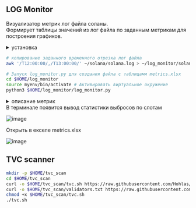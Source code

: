 ## LOG Monitor
Визуализатор метрик лог файла соланы.   
Формирует таблицы значений из лог файла по заданным метрикам для построения графиков.

<details>
<summary>установка</summary>
  
```bash
apt update && apt upgrade && apt install software-properties-common -y
add-apt-repository -y ppa:deadsnakes/ppa
apt install python3.11 python3-pip -y 
```
```bash
mkdir -p $HOME/log_monitor
cd $HOME/log_monitor
curl -o $HOME/log_monitor/log_monitor.py https://raw.githubusercontent.com/Hohlas/solana/main/monitor/log_monitor.py
curl -o $HOME/log_monitor/metrics.txt https://raw.githubusercontent.com/Hohlas/solana/main/monitor/metrics.txt
python3 -m venv myenv # Создать виртуальное окружение
source myenv/bin/activate # Активировать виртуальное окружение
pip install openpyxl

```

![2025-01-16_22-02-21](https://github.com/user-attachments/assets/42648db5-7e15-4220-9284-d02b3ffb62f7)

metrics.txt - Список необходимых метрик. Отредактировать по необходимости.  
metrics.xlsx - Полученный файл с таблицами для построения графиков.

</details>


```bash
# копирование заданного временного отрезка лог файла
awk '/T12:00:00/,/T13:00:00/' ~/solana/solana.log > ~/log_monitor/solana.log
```
```bash
# Запуск log_monitor.py для создания файла с таблицами metrics.xlsx
cd $HOME/log_monitor
source myenv/bin/activate # Активировать виртуальное окружение
python3 $HOME/log_monitor/log_monitor.py
```
<details>
<summary>описание метрик</summary>

- num_errors_cross_beam_recv_timeout - ошибки при получении данных через cross-beam каналы.
    
     Ненулевые значения указывают на проблемы с получением данных из сети (сервер часто теряет соединение), или потерей пакетов. Связаны с сетевыми и консенсусными операциями, их точное значение требует изучения исходного кода
    
- num_errors_other - Общее количество других ошибок,
    
    которые могут возникать при обработке данных. Это может включать сетевые ошибки.
    
- replay_total_elapsed - время на обработку и повторное воспроизведение блоков для подтверждения.
    
    Вероятно, общее время, затраченное на воспроизведение реестра (ledger replay) для синхронизации с текущим состоянием блокчейна.
    
    Увеличение может указывать на проблемы с производительностью. Связаны с сетевыми и консенсусными операциями, но их точное значение требует изучения исходного кода
    
- num_errors_blockstore - Ошибки, связанные с хранилищем блоков,
    
    могут указывать на проблемы с доступом к данным,  с дисковой подсистемой.
    
- num_packets_received / num_packets_sent - количество полученных/отправленных пакетов,
    
     включая транзакции и сообщения Gossip. Это метрика сетевой активности, показывающая нагрузку на сетевой интерфейс. Низкие значения могут указывать на проблемы с сетевым соединением.
    
- process_gossip_packets_time - Время на обработку gossip-пакетов.
    
    Gossip протокол используется для распространения информации о состоянии сети между валидаторами. Высокие значения могут указывать на задержки в сети
    
- gossip_transmit_loop_time - Время на передачу сообщений "госипа"
    
    Высокие значения говорят о проблемах с интернет-соединением.
    
- fetch_stage_packets_forwarded - Количество пакетов, переданных на стадии получения.
    
    Fetch stage отвечает за получение и первичную обработку пакетов транзакций. Низкие значения могут сигнализировать о проблемах с сетью или перегрузкой узла.
    
- total_elapsed_us - Общее время выполнения операций в микросекундах.
    
     Если это время значительно увеличивается, это может быть признаком проблем с сетью или производительностью.
    
- average_load_one_minute - загрузка CPU за минуту (load average)
- validator-duplicate-confirmation duration_ms - Время на обработку дублирующихся подтверждений. Это часть механизма консенсуса Solana.
- fork_weight - Вес форка (альтернативной цепочки блоков), приоритет конкретной ветви в случае форка сети
    
    вероятно, связанный с долей стейка или другим показателем, используемым для выбора канонической цепи
    
- bank-forks_set_root elapsed_ms - Время на установку корня в структуре bank-forks, что связано с финализацией блоков
    
    Bank-forks - это структура данных, представляющая различные состояния блокчейна.
    
- block-commitment-cache aggregate-commitment-ms - Время агрегации подтверждений блоков в кэше
    
    , важное для подтверждения блоков.
    
- replay-loop-voting-stats generate_vote_us - Время генерации голоса в цикле воспроизведения
    
    , часть участия в консенсусе. Это критически важная метрика для процесса голосования валидатора.
    
- replay-loop-timing-stats loop_count - Количество итераций цикла воспроизведения.
    
    Показывает активность процесса воспроизведения блоков. 
    
- vote_txn_processing_us - Время обработки транзакций голосования, необходимых для участия в консенсусе.
- slot_confirming_time_us - Время подтверждения слота (блока), важное для оценки скорости консенсуса.
    
    Слот - это временной интервал, в течение которого лидер создает блок.
    
- writes_completed - Количество завершенных операций записи на диск.
    
    Это метрика производительности дисковой подсистемы.
    
- writes_merged - Количество объединенных операций записи.
    
    Операции записи могут быть объединены для повышения эффективности дисковой подсистемы.
    

---

- tower_observed_root_diff = [ tower-observed ] - [ root ]
    
    tower-observed - последний слот, который валидатор наблюдал и учитывает в своем tower. Он отражает прогресс сети с точки зрения валидатора.
    root - корневой подтвержденный слот, определяется консенсусом сети.
    
    **Разница между ними** показывает, насколько "свежие" данные видит валидатор по сравнению с закрепленным состоянием сети
    
    Большая положительная разница означает, что валидатор видит много новых слотов после последнего закрепленного корня. Это может быть нормально в процессе синхронизации, при высокой активности сети, но слишком большие значения могут указывать на задержки в финализации. Отрицательное значение указывало бы на серьезную проблему
    
- tower_vote_root_diff - [ tower-vote latest ] - [ root ]
    
    tower-vote latest - последний слот, за который проголосовал валидатор
    
    root - корневой слот
    
    **Разница между ними** показывает, насколько "вперед" голосует валидатор по сравнению с закрепленным корнем
    
    Это важный показатель активности валидатора. Если разница слишком маленькая, валидатор может отставать в голосовании. Если слишком большая - может голосовать за слоты, которые еще не имеют достаточного подтверждения от сети.
    
- slot_is_dead - отмечает, является ли слот, за который проголосовал валидатор, "мертвым”
    
    Слот помечается как "мертвый", когда он больше не является частью основной цепи, это происходит в результате форка, когда одна из ветвей становится неактуальной.
    
    Большое количество мертвых слотов указывает на то, что валидатор часто забегает вперед, нужно перенастроить патч.
    
- fork_to_replay_time - Время [ replay-slot-stats ] - [ fork_time ]
    
    replay-slot-stats - Начало процесса воспроизведения (replay) транзакций для слота в форке 
    fork_time - Момент, когда валидатор обнаруживает новый форк
    
    - Показывает, сколько времени проходит от обнаружения нового форка до начала его обработки
    - Чем меньше это время, тем быстрее валидатор реагирует на изменения в сети
    - Длительные задержки могут указывать на проблемы с производительностью валидатора или высокую нагрузку
    
    Эта метрика помогает оценить эффективность первого этапа обработки новых данных в блокчейне.
    
- replay_to_vote_time - Время [ vote_time ] - [ replay-slot-stats ]
    
    vote_time - последние голоса валидатора
    replay-slot-stats - процесс воспроизведения (replay) транзакций в конкретном слоте  
    
    Показывает, сколько времени требуется валидатору для проверки и голосования после воспроизведения транзакций. Измеряет временной интервал между:
    
    1. Моментом, когда валидатор завершил воспроизведение (replay) транзакций в слоте
    2. Моментом, когда валидатор проголосовал за этот слот (`tower-vote latest` событие)

</details>
В терминале появится вывод статистики выбросов по слотам  

![image](https://github.com/user-attachments/assets/c1735afd-bc05-438a-bc36-4450804c5692)

Открыть в екселе metrics.xlsx

![image](https://github.com/user-attachments/assets/4e553fb8-e21e-435a-8e5d-4026574f60aa)



## TVC scanner

```bash
mkdir -p $HOME/tvc_scan
cd $HOME/tvc_scan
curl -o $HOME/tvc_scan/tvc.sh https://raw.githubusercontent.com/Hohlas/solana/main/monitor/tvc.sh
curl -o $HOME/tvc_scan/validators.txt https://raw.githubusercontent.com/Hohlas/solana/main/monitor/validators.txt
chmod +x $HOME/tvc_scan/tvc.sh
./tvc.sh
```

